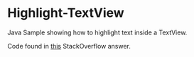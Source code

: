 # Highlight-TextView
Java Sample showing how to highlight text inside a TextView.

Code found in [this](https://stackoverflow.com/a/30096905/11880323) StackOverflow answer.
